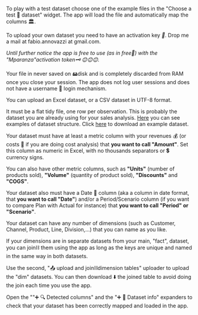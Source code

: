 To play with a test dataset choose one of the example files in the "Choose a test 📁 dataset" widget. The app will load the file and automatically map the columns 🏛️.

To upload your own dataset you need to have an activation key *🔑*. Drop me a mail at fabio.annovazzi at gmail.com. 

*Until further notice the app is free to use (as in free🍺) with the "Mparanza"activation token🗝️ 😊😊😊.*

Your file in never saved on 🖴disk and is completely discarded from RAM once you close your session. The app does not log user sessions and does not have a username 👤 login mechanism.  

You can upload an Excel dataset, or a CSV dataset in UTF-8 format. 

It must be a flat tidy file, one row per observation. This is probably the dataset you are already using for your sales analysis. [Here](https://mparanza.com/site/EXAMPLE_DATASET/) you can see examples of dataset structure. Click [here](https://mparanza.com/download_docs/Superstore.xlsx) to download an example dataset.

Your dataset must have at least a metric column with your revenues 💰 (or costs 💸 if you are doing cost analysis) that **you want to call "Amount"**. Set this column as numeric in Excel, with no thousands separators or 💲 currency signs. 

You can also have other metric columns, such as **"Units"** (number of products sold), **"Volume"** (quantity of product sold), **"Discounts"** and **"COGS"**.

Your dataset also must have a Date 📅 column (aka a column in date format, that **you want to call "Date"**) and/or a Period/Scenario column (if you want to compare Plan with Actual for instance) that **you want to call "Period" or "Scenario"**.

Your dataset can have any number of dimensions (such as Customer, Channel, Product, Line, Division,...) that you can name as you like. 

If your dimensions are in separate datasets from your main, "fact", dataset, you can join⛓️ them using the app as long as the keys are unique and named in the same way in both datasets.  

Use the second, "📤 upload and join⛓️dimension tables" uploader to upload the "dim" datasets. You can then download ⬇️ the joined table to avoid doing the join each time you use the app.

Open the ""➕ 🔍 Detected columns" and the "➕ 📁 Dataset info" expanders to check that your dataset has been correctly mapped and loaded in the app.

 
